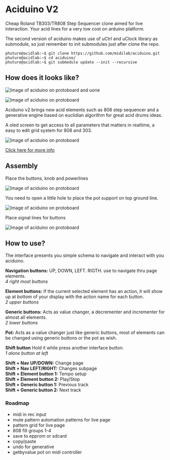 # Aciduino V2

Cheap Roland TB303/TR808 Step Sequencer clone aimed for live interaction. Your acid lines for a very low cost on arduino platform.

The second version of aciduino makes use of uCtrl and uClock library as submodule, so just remember to init submodules just after clone the repo.

```console
phuture@acidlab:~$ git clone https://github.com/midilab/aciduino.git
phuture@acidlab:~$ cd aciduino/
phuture@acidlab:~$ git submodule update --init --recursive
```

## How does it looks like?

![Image of aciduino on protoboard and uone](https://raw.githubusercontent.com/midilab/aciduino/master/v2/hardware/imgs/aciduinov2-lite-uone.jpg)

![Image of aciduino on protoboard](https://raw.githubusercontent.com/midilab/aciduino/master/v2/hardware/imgs/aciduino_lite_v2-teensy.png)

Aciduino v2 brings new acid elements such as 808 step sequencer and a generative engine based on euclidian algorithm for great acid drums ideas.

A oled screen to get access to all parameters that matters in realtime, a easy to edit grid system for 808 and 303.

![Image of aciduino on protoboard](https://raw.githubusercontent.com/midilab/aciduino/master/v2/hardware/imgs/aciduino-v2-808-grid.jpg)

[Click here for more info](https://github.com/midilab/aciduino/tree/master/v2/)

## Assembly

Place the buttons, knob and powerlines

![Image of aciduino on protoboard](https://raw.githubusercontent.com/midilab/aciduino/master/v2/hardware/imgs/step1.jpg)

You need to open a little hole to place the pot support on top ground line.

![Image of aciduino on protoboard](https://raw.githubusercontent.com/midilab/aciduino/master/v2/hardware/imgs/step1_pot_placement.jpg)

Place signal lines for buttons

![Image of aciduino on protoboard](https://raw.githubusercontent.com/midilab/aciduino/master/v2/hardware/imgs/step2.jpg)

## How to use?

The interface presents you simple schema to navigate and interact with you aciduino.

**Navigation buttons:** UP, DOWN, LEFT. RIGTH. use to navigate thru page elements.  
*4 right most buttons*  

**Element buttons:** If the current selected element has an action, it will show up at bottom of your display with the action name for each button.  
*2 upper buttons*  

**Generic buttons:** Acts as value changer, a decrementer and incrementer for almost all elements.  
*2 lower buttons*  

**Pot:** Acts as a value changer just like generic buttons, most of elements can be changed using generic buttons or the pot as wish.  

**Shift button** Hold it while press another interface button.  
*1 alone button at left*  

**Shift + Nav UP/DOWN:** Change page  
**Shift + Nav LEFT/RIGHT:** Changes subpage  
**Shift + Element button 1:** Tempo setup  
**Shift + Element button 2:** Play/Stop  
**Shift + Generic button 1:** Previous track  
**Shift + Generic button 2:** Next track  

### Roadmap

- midi in rec input  
- mute pattern automation patterns for live page  
- pattern grid for live page  
- 808 fill groups 1-4  
- save to epprom or sdcard  
- copy/paste  
- undo for generative  
- getbyvalue pot on midi controller  
